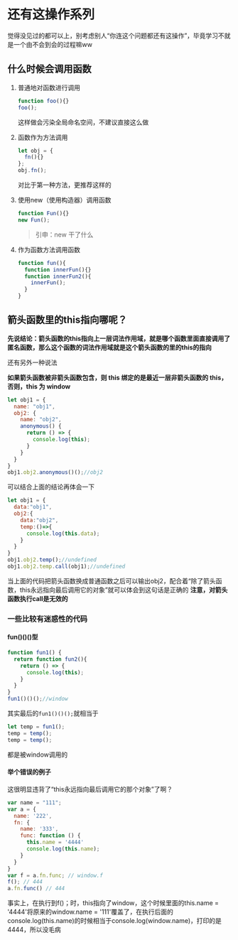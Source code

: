 # 还有这操作系列

觉得没见过的都可以上，别考虑别人“你连这个问题都还有这操作”，毕竟学习不就是一个由不会到会的过程嘛ww

## 什么时候会调用函数
1. 普通地对函数进行调用
    ```js
    function foo(){}
    foo();
    ```
    这样做会污染全局命名空间，不建议直接这么做

2. 函数作为方法调用
    ```js
    let obj = {
      fn(){}
    };
    obj.fn();
    ```
    对比于第一种方法，更推荐这样的

3. 使用new（使用构造器）调用函数
    ```js
    function Fun(){}
    new Fun();
    ```
    > 引申：new 干了什么
4. 作为函数方法调用函数
    ```js
    function fun(){
      function innerFun(){}
      function innerFun2(){
        innerFun();
      }
    }
    ```

## 箭头函数里的this指向哪呢？
**先说结论：箭头函数的this指向上一层词法作用域，就是哪个函数里面直接调用了匿名函数，那么这个函数的词法作用域就是这个箭头函数的里的this的指向**

还有另外一种说法

**如果箭头函数被非箭头函数包含，则 this 绑定的是最近一层非箭头函数的 this，否则，this 为 window**
```js
let obj1 = {
  name: "obj1",
  obj2: {
    name: "obj2",
    anonymous() {
      return () => {
        console.log(this);
      }
    }
  }
}
obj1.obj2.anonymous()();//obj2
```

可以结合上面的结论再体会一下

```js
let obj1 = {
  data:"obj1",
  obj2:{
    data:"obj2",
    temp:()=>{
      console.log(this.data);
    }
  }
}
obj1.obj2.temp();//undefined
obj1.obj2.temp.call(obj1);//undefined
```
当上面的代码把箭头函数换成普通函数之后可以输出obj2，配合着“除了箭头函数，this永远指向最后调用它的对象”就可以体会到这句话是正确的
**注意，对箭头函数执行call是无效的**

### 一些比较有迷惑性的代码
#### fun()()()型
```js
function fun1() {
  return function fun2(){
    return () => {
      console.log(this);
    }
  }
}
fun1()()();//window
```
其实最后的`fun1()()();`就相当于
```js
let temp = fun1();
temp = temp();
temp = temp();
```
都是被window调用的

#### 举个错误的例子

这很明显违背了“this永远指向最后调用它的那个对象”了啊？
```js
var name = "111";
var a = {
  name: '222',
  fn: {
    name: '333',
    func: function () {
      this.name = '4444'
      console.log(this.name);
    }
  }
}
var f = a.fn.func; // window.f
f(); // 444
a.fn.func() // 444
```
事实上，在执行到f()；时，this指向了window，这个时候里面的this.name = '4444'将原来的window.name = '111'覆盖了，在执行后面的console.log(this.name)的时候相当于console.log(window.name)，打印的是4444，所以没毛病

